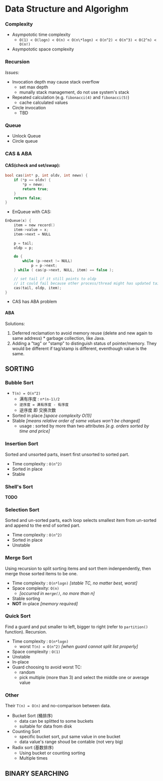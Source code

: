 Data Structure and Algorighm
====

### Complexity
* Asympototic time complexity
  * `O(1) < O(logn) < O(n) < O(n\*logn) < O(n^2) < O(n^3) < O(2^n) < O(n!)`
* Asympototic space complexity

### Recursion
*Issues:*
* Invocation depth may cause stack overflow
  * set max depth
  * munally stack management, do not use system's stack
* Repeated calculation (e.g. `fibonacci(4)` and `fibonacci(5)`)
  * cache calculated values
* Circle invocation
  * TBD

### Queue
* Unlock Queue
* Circle queue

### CAS & ABA
#### CAS(check and set/swap):
```C
bool cas(int* p, int oldv, int newv) {
    if (*p == oldv) {
        *p = newv;
        return true;
    }
    return false;
}
```
* EnQueue with CAS:
```C
EnQueue(x) {
    item = new record()
    item->value = x;
    item->next = NULL
  
    p = tail;
    oldp = p;

    do {
        while (p->next != NULL)
            p = p->next;
    } while ( cas(p->next, NULL, item) == false );

    // set tail if it still points to oldp
    // it could fail because other process/thread might has updated tail already
    cas(tail, oldp, item);
}
```

* CAS has ABA problem

#### ABA
Solutions:
  1. Deferred reclamation to avoid memory reuse (delete and new again to same address)
    * garbage collection, like Java.
  2. Adding a "tag" or "stamp" to distinguish status of pointer/memory. 
     They would be different if tag/stamp is different, eventhough value is the same.


SORTING
----

### Bubble Sort
* `T(n) = O(n^2)`
  * 满有序度 : `n*(n-1)/2`
  * `逆序度 = 满有序度 - 有序度`
  * 逆序度 即 交换次数
* Sorted in place _[space complexity O(1)]_
* Stable _[means relative order of same values won't be changed]_
  * usage : sorted by more than two attributes _[e.g. orders sorted by time and price]_

### Insertion Sort
Sorted and unsorted parts, insert first unsorted to sorted part.
* Time complexity : `O(n^2)`
* Sorted in place 
* Stable

### Shell's Sort
**TODO**

### Selection Sort
Sorted and un-sorted parts, each loop selects smallest item from un-sorted and append to the end of sorted part.
* Time complexity : `O(n^2)`
* Sorted in place
* Unstable

### Merge Sort
Using recursion to split sorting items and sort them indenpendently, then merge those sorted items to be one.
* Time complexity : `O(n*logn)` _[stable TC, no matter best, worst]_
* Space complexity: `O(n)` 
  * _[occurred in `merge()`, no more than n]_
* Stable sorting
* **NOT** in-place _[memory required]_

### Quick Sort
Find a guard and put smaller to left, bigger to right (refer to `partition()` function). Recursion.
* Time complexity : `O(n*logn)`
  * worst `T(n) = O(n^2)` _[when guard cannot split list properly]_
* Space complexity : `O(1)`
* Unstable
* In-place
* Guard choosing to avoid worst TC:
  * random
  * pick multiple (more than 3) and select the middle one or average value

### Other
Their `T(n) = O(n)` and no-comparison between data.

* Bucket Sort (桶排序)
  * data can be splitted to some buckets
  * suitable for data from disk
* Counting Sort
  * specific bucket sort, put same value in one bucket
  * data value's range shoud be contable (not very big)
* Radix sort (基数排序)
  * Using bucket or counting sorting
  * Multiple times


BINARY SEARCHING
----






















